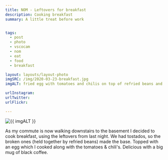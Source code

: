 ```yaml
---
title: NOM - Leftovers for breakfast
description: Cooking breakfast
summary: A little treat before work


tags:
  - post
  - photo
  - vscocam
  - nom
  - eat
  - food
  - breakfast

layout: layouts/layout-photo
imgSRC: /img/2020-03-23-breakfast.jpg
imgALT: fried egg with tomatoes and chilis on top of refried beans and tostados

urlInstagram:
urlTwitter:
urlFlickr:

---
```

<p><img class="u-photo img-polaroid" src="{{ imgSRC }}" alt="{{ imgALT }}"></p>

As my commute is now walking downstairs to the basement I decided to cook breakfast, using the leftovers from last night. We had tostados, so the broken ones (held together by refried beans) made the base. Topped with an egg which I cooked along with the tomatoes &amp; chili's. Delicious with a big mug of black coffee.
